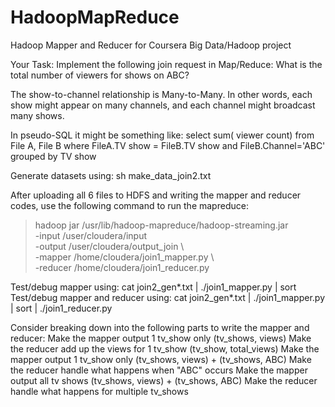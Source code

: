 # HadoopMapReduce
Hadoop Mapper and Reducer for Coursera Big Data/Hadoop project

Your Task: Implement the following join request in Map/Reduce:
What is the total number of viewers for shows on ABC?

The show-to-channel relationship is Many-to-Many. In other words, each show might appear on many channels, and each channel might broadcast many shows.

In pseudo-SQL it might be something like:
select sum( viewer count) from File A, File B where FileA.TV show = FileB.TV show and FileB.Channel='ABC' grouped by TV show

Generate datasets using:
sh make_data_join2.txt

After uploading all 6 files to HDFS and writing the mapper and reducer codes, use the following command to run the mapreduce:
> hadoop jar /usr/lib/hadoop-mapreduce/hadoop-streaming.jar \
   -input /user/cloudera/input \
   -output /user/cloudera/output_join \   
   -mapper /home/cloudera/join1_mapper.py \   
   -reducer /home/cloudera/join1_reducer.py
   
Test/debug mapper using:
cat join2_gen*.txt | ./join1_mapper.py | sort
Test/debug mapper and reducer using:
cat join2_gen*.txt | ./join1_mapper.py | sort | ./join1_reducer.py

Consider breaking down into the following parts to write the mapper and reducer:
    Make the mapper output 1 tv_show only (tv_shows, views)
    Make the reducer add up the views for 1 tv_show (tv_show, total_views)
    Make the mapper output 1 tv_show only (tv_shows, views) + (tv_shows, ABC)
    Make the reducer handle what happens when "ABC" occurs
    Make the mapper output all tv shows (tv_shows, views) + (tv_shows, ABC)
    Make the reducer handle what happens for multiple tv_shows
